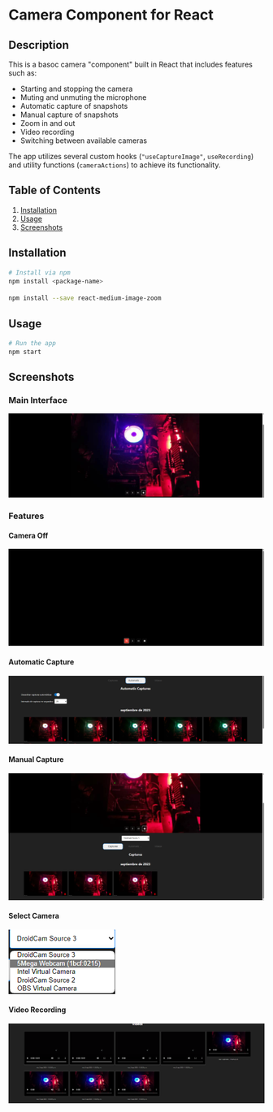 # Camera Component for React

## Description

This is a basoc camera "component" built in React that includes features such as:

- Starting and stopping the camera
- Muting and unmuting the microphone
- Automatic capture of snapshots
- Manual capture of snapshots
- Zoom in and out 
- Video recording
- Switching between available cameras

The app utilizes several custom hooks (`"useCaptureImage"`, `useRecording`) and utility functions (`cameraActions`) to achieve its functionality. 

## Table of Contents

1. [Installation](#installation)
2. [Usage](#usage)
3. [Screenshots](#screenshots)

## Installation

```bash
# Install via npm
npm install <package-name>

npm install --save react-medium-image-zoom

```

## Usage

```bash
# Run the app
npm start

```

## Screenshots

### Main Interface

![Main interface](image.png)

### Features

#### Camera Off

![Camera Off](image-1.png)

#### Automatic Capture

![Automatic Captures](image-2.png)

#### Manual Capture

![Manual Captures](image-3.png)


#### Select Camera

![Select Camera](image-4.png)


#### Video Recording

![Recorded Videos](image-5.png)